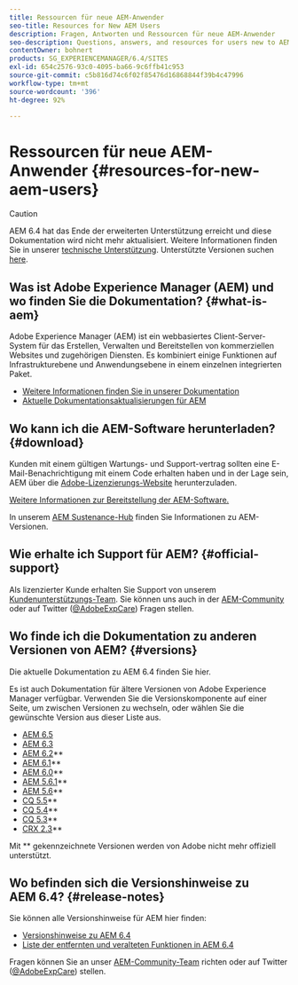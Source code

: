 ```yaml
---
title: Ressourcen für neue AEM-Anwender
seo-title: Resources for New AEM Users
description: Fragen, Antworten und Ressourcen für neue AEM-Anwender
seo-description: Questions, answers, and resources for users new to AEM
contentOwner: bohnert
products: SG_EXPERIENCEMANAGER/6.4/SITES
exl-id: 654c2576-93c0-4095-ba66-9c6ffb41c953
source-git-commit: c5b816d74c6f02f85476d16868844f39b4c47996
workflow-type: tm+mt
source-wordcount: '396'
ht-degree: 92%

---
```


# Ressourcen für neue AEM-Anwender {#resources-for-new-aem-users}

>[!CAUTION]
>
>AEM 6.4 hat das Ende der erweiterten Unterstützung erreicht und diese Dokumentation wird nicht mehr aktualisiert. Weitere Informationen finden Sie in unserer [technische Unterstützung](https://helpx.adobe.com/de/support/programs/eol-matrix.html). Unterstützte Versionen suchen [here](https://experienceleague.adobe.com/docs/?lang=de).

## Was ist Adobe Experience Manager (AEM) und wo finden Sie die Dokumentation? {#what-is-aem}

Adobe Experience Manager (AEM) ist ein webbasiertes Client-Server-System für das Erstellen, Verwalten und Bereitstellen von kommerziellen Websites und zugehörigen Diensten. Es kombiniert einige Funktionen auf Infrastrukturebene und Anwendungsebene in einem einzelnen integrierten Paket.

* [Weitere Informationen finden Sie in unserer Dokumentation](/help/sites-deploying/home.md)
* [Aktuelle Dokumentationsaktualisierungen für AEM](https://helpx.adobe.com/de/experience-manager/documentation-updates.html)

## Wo kann ich die AEM-Software herunterladen? {#download}

Kunden mit einem gültigen Wartungs- und Support-vertrag sollten eine E-Mail-Benachrichtigung mit einem Code erhalten haben und in der Lage sein, AEM über die [Adobe-Lizenzierungs-Website](http://licensing.adobe.com/) herunterzuladen.

[Weitere Informationen zur Bereitstellung der AEM-Software.](/help/sites-deploying/home.md)

In unserem [AEM Sustenance-Hub](https://helpx.adobe.com/de/experience-manager/aem-releases-updates.html) finden Sie Informationen zu AEM-Versionen.

## Wie erhalte ich Support für AEM? {#official-support}

Als lizenzierter Kunde erhalten Sie Support von unserem [Kundenunterstützungs-Team](https://helpx.adobe.com/de/marketing-cloud/contact-support.html). Sie können uns auch in der [AEM-Community](https://experienceleaguecommunities.adobe.com/t5/adobe-experience-manager/ct-p/adobe-experience-manager-community?profile.language=de) oder auf Twitter ([@AdobeExpCare](https://twitter.com/adobeexpcare)) Fragen stellen.

## Wo finde ich die Dokumentation zu anderen Versionen von AEM? {#versions}

Die aktuelle Dokumentation zu AEM 6.4 finden Sie hier.

Es ist auch Dokumentation für ältere Versionen von Adobe Experience Manager verfügbar. Verwenden Sie die Versionskomponente auf einer Seite, um zwischen Versionen zu wechseln, oder wählen Sie die gewünschte Version aus dieser Liste aus.

* [AEM 6.5](https://helpx.adobe.com/de/support/experience-manager/6-5.html)
* [AEM 6.3](https://helpx.adobe.com/de/support/experience-manager/6-3.html)
* [AEM 6.2](https://helpx.adobe.com/de/support/experience-manager/6-2.html)**
* [AEM 6.1](https://docs.adobe.com/docs/en/aem/6-1.html)**
* [AEM 6.0](https://docs.adobe.com/docs/en/aem/6-0.html)**
* [AEM 5.6.1](https://helpx.adobe.com/de/experience-manager/aem-previous-versions.html)**
* [AEM 5.6](https://helpx.adobe.com/de/experience-manager/aem-previous-versions.html)**
* [CQ 5.5](https://helpx.adobe.com/de/experience-manager/aem-previous-versions.html)**
* [CQ 5.4](https://helpx.adobe.com/de/experience-manager/aem-previous-versions.html)**
* [CQ 5.3](https://helpx.adobe.com/de/experience-manager/aem-previous-versions.html)**
* [CRX 2.3](https://helpx.adobe.com/de/experience-manager/aem-previous-versions.html)**

Mit ** gekennzeichnete Versionen werden von Adobe nicht mehr offiziell unterstützt.

## Wo befinden sich die Versionshinweise zu AEM 6.4? {#release-notes}

Sie können alle Versionshinweise für AEM hier finden:

* [Versionshinweise zu AEM 6.4](/help/release-notes/home.md)
* [Liste der entfernten und veralteten Funktionen in AEM 6.4](/help/release-notes/deprecated-removed-features.md)

Fragen können Sie an unser [AEM-Community-Team](http://help-forums.adobe.com/content/adobeforums/en/experience-manager-forum/adobe-experience-manager.html) richten oder auf Twitter ([@AdobeExpCare](https://twitter.com/adobeexpcare)) stellen.
